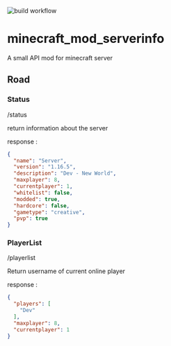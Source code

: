 ![build workflow](https://github.com/yugogamer/minecraft_mod_serverinfo/actions/workflows/gradle.yml/badge.svg)

# minecraft_mod_serverinfo

 A small API mod for minecraft server



## Road

### Status

/status

return information about the server

response :

```json
{
  "name": "Server",
  "version": "1.16.5",
  "description": "Dev - New World",
  "maxplayer": 8,
  "currentplayer": 1,
  "whitelist": false,
  "modded": true,
  "hardcore": false,
  "gametype": "creative",
  "pvp": true
}
```

### PlayerList

/playerlist

Return username of current online player

response :

```json
{
  "players": [
    "Dev"
  ],
  "maxplayer": 8,
  "currentplayer": 1
}
```
